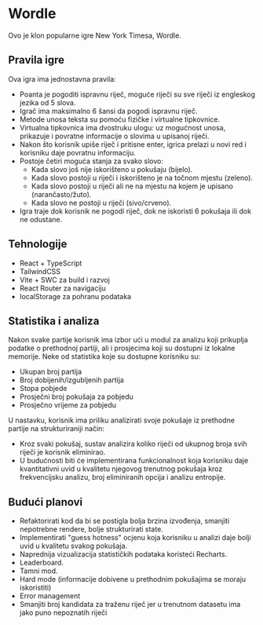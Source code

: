 # Wordle

Ovo je klon popularne igre New York Timesa, Wordle.

## Pravila igre

Ova igra ima jednostavna pravila:

- Poanta je pogoditi ispravnu riječ, moguće riječi su sve riječi iz engleskog jezika od 5 slova.
- Igrač ima maksimalno 6 šansi da pogodi ispravnu riječ.
- Metode unosa teksta su pomoću fizičke i virtualne tipkovnice.
- Virtualna tipkovnica ima dvostruku ulogu: uz mogućnost unosa, prikazuje i povratne informacije o slovima u upisanoj riječi.
- Nakon što korisnik upiše riječ i pritisne enter, igrica prelazi u novi red i korisniku daje povratnu informaciju.
- Postoje četiri moguća stanja za svako slovo:
  - Kada slovo još nije iskorišteno u pokušaju (bijelo).
  - Kada slovo postoji u riječi i iskorišteno je na točnom mjestu (zeleno).
  - Kada slovo postoji u riječi ali ne na mjestu na kojem je upisano (narančasto/žuto).
  - Kada slovo ne postoji u riječi (sivo/crveno).
- Igra traje dok korisnik ne pogodi riječ, dok ne iskoristi 6 pokušaja ili dok ne odustane.

## Tehnologije

- React + TypeScript
- TailwindCSS
- Vite + SWC za build i razvoj
- React Router za navigaciju
- localStorage za pohranu podataka

## Statistika i analiza

Nakon svake partije korisnik ima izbor ući u modul za analizu koji prikuplja podatke o prethodnoj partiji, ali i prosjecima koji su dostupni iz lokalne memorije. Neke od statistika koje su dostupne korisniku su:

- Ukupan broj partija
- Broj dobijenih/izgubljenih partija
- Stopa pobjede
- Prosječni broj pokušaja za pobjedu
- Prosječno vrijeme za pobjedu

U nastavku, korisnik ima priliku analizirati svoje pokušaje iz prethodne partije na strukturiraniji način:

- Kroz svaki pokušaj, sustav analizira koliko riječi od ukupnog broja svih riječi je korisnik eliminirao.
- U budućnosti biti će implementirana funkcionalnost koja korisniku daje kvantitativni uvid u kvalitetu njegovog trenutnog pokušaja kroz frekvencijsku analizu, broj eliminiranih opcija i analizu entropije.

## Budući planovi

- Refaktorirati kod da bi se postigla bolja brzina izvođenja, smanjiti nepotrebne rendere, bolje strukturirati state.
- Implementirati "guess hotness" ocjenu koja korisniku u analizi daje bolji uvid u kvalitetu svakog pokušaja.
- Naprednija vizualizacija statističkih podataka koristeći Recharts.
- Leaderboard.
- Tamni mod.
- Hard mode (informacije dobivene u prethodnim pokušajima se moraju iskoristiti)
- Error management
- Smanjiti broj kandidata za traženu riječ jer u trenutnom datasetu ima jako puno nepoznatih riječi
